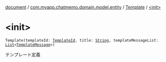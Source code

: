 [document](../../index.md) / [com.myapp.chatmemo.domain.model.entity](../index.md) / [Template](index.md) / [&lt;init&gt;](./-init-.md)

# &lt;init&gt;

`Template(templateId: `[`TemplateId`](../../com.myapp.chatmemo.domain.model.value/-template-id/index.md)`, title: `[`String`](https://kotlinlang.org/api/latest/jvm/stdlib/kotlin/-string/index.html)`, templateMessageList: `[`List`](https://kotlinlang.org/api/latest/jvm/stdlib/kotlin.collections/-list/index.html)`<`[`TemplateMessage`](../../com.myapp.chatmemo.domain.model.value/-template-message/index.md)`>)`

テンプレート定義

